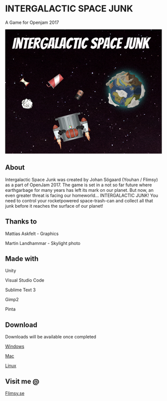 # INTERGALACTIC SPACE JUNK
A Game for Openjam 2017

![IGSJ](https://github.com/youhan89/LDOpenJam17/blob/master/Releases/IGSJ_Promo.png)

## About
Intergalactic Space Junk was created by Johan Sögaard (Youhan / Flimsy) as a part of OpenJam 2017. The game is set in a not so far future where earthgarbage for many years has left its mark on our planet. But now, an even greater threat is facing our homeworld... INTERGALACTIC JUNK! You need to control your rocketpowered space-trash-can and collect all that junk before it reaches the surface of our planet!

## Thanks to
Mattias Askfelt - Graphics 

Martin Landhammar - Skylight photo

## Made with
Unity 

Visual Studio Code 

Sublime Text 3 

Gimp2 

Pinta

## Download
Downloads will be available once completed 

[Windows](https://github.com/youhan89/LDOpenJam17/raw/master/Releases/IGSJ_WIN.zip) 

[Mac](https://github.com/youhan89/LDOpenJam17/raw/master/Releases/IGSJ_MAC.zip) 

[Linux](https://github.com/youhan89/LDOpenJam17/raw/master/Releases/IGSJ_LINUX.zip)

## Visit me @
[Flimsy.se](http://www.flimsy.se)